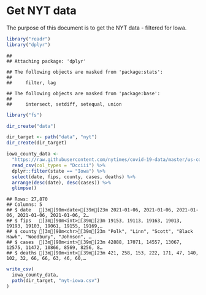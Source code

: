 Get NYT data
================

The purpose of this document is to get the NYT data - filtered for Iowa.

``` r
library("readr")
library("dplyr")
```

    ## 
    ## Attaching package: 'dplyr'

    ## The following objects are masked from 'package:stats':
    ## 
    ##     filter, lag

    ## The following objects are masked from 'package:base':
    ## 
    ##     intersect, setdiff, setequal, union

``` r
library("fs")
```

``` r
dir_create("data")

dir_target <- path("data", "nyt")
dir_create(dir_target)
```

``` r
iowa_county_data <- 
  "https://raw.githubusercontent.com/nytimes/covid-19-data/master/us-counties.csv" %>%
  read_csv(col_types = "Dcciii") %>%
  dplyr::filter(state == "Iowa") %>%
  select(date, fips, county, cases, deaths) %>%
  arrange(desc(date), desc(cases)) %>%
  glimpse()
```

    ## Rows: 27,870
    ## Columns: 5
    ## $ date   [3m[90m<date>[39m[23m 2021-01-06, 2021-01-06, 2021-01-06, 2021-01-06, 2021-01-06, 2…
    ## $ fips   [3m[90m<int>[39m[23m 19153, 19113, 19163, 19013, 19193, 19103, 19061, 19155, 19169,…
    ## $ county [3m[90m<chr>[39m[23m "Polk", "Linn", "Scott", "Black Hawk", "Woodbury", "Johnson", …
    ## $ cases  [3m[90m<int>[39m[23m 42888, 17071, 14557, 13067, 12575, 11472, 10866, 8569, 8256, 8…
    ## $ deaths [3m[90m<int>[39m[23m 421, 258, 153, 222, 171, 47, 140, 102, 32, 66, 66, 63, 46, 60,…

``` r
write_csv(
  iowa_county_data,
  path(dir_target, "nyt-iowa.csv")
)
```
